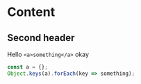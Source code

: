 # Content

## Second header

Hello `<a>something</a>` okay

```js
const a = {};
Object.keys(a).forEach(key => something);
```
